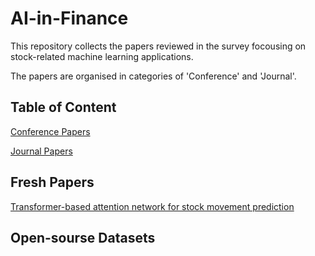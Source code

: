 # AI-in-Finance
This repository collects the papers reviewed in the survey focousing on stock-related machine learning applications.

The papers are organised in categories of 'Conference' and 'Journal'.

## Table of Content
[Conference Papers](https://github.com/JinanZou/AI-in-Finance-Progress/tree/main/Conference)

[Journal Papers](https://github.com/JinanZou/AI-in-Finance-Progress/tree/main/Journal)

## Fresh Papers
[Transformer-based attention network for stock movement prediction](https://www.sciencedirect.com/science/article/pii/S0957417422006170?casa\_token=Ct872YvmM0QAAAAA:khm0m1DY\_8LC\_HeRM3RPp\_9hY4wFtn1eY3LXMkjzDaaIeteRMW2bl2S2s-MybjDoUpK1RMCUNoA)


## Open-sourse Datasets
